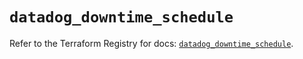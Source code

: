 # `datadog_downtime_schedule`

Refer to the Terraform Registry for docs: [`datadog_downtime_schedule`](https://registry.terraform.io/providers/datadog/datadog/3.72.0/docs/resources/downtime_schedule).
